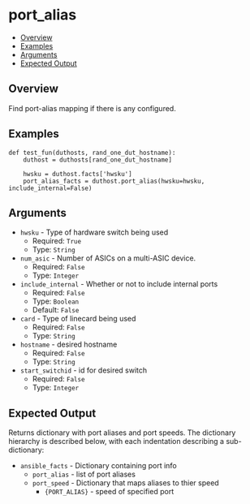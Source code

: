 # port_alias

- [Overview](#overview)
- [Examples](#examples)
- [Arguments](#arguments)
- [Expected Output](#expected-output)

## Overview
Find port-alias mapping if there is any configured.

## Examples
```
def test_fun(duthosts, rand_one_dut_hostname):
    duthost = duthosts[rand_one_dut_hostname]

    hwsku = duthost.facts['hwsku']
    port_alias_facts = duthost.port_alias(hwsku=hwsku, include_internal=False)
```

## Arguments
- `hwsku` - Type of hardware switch being used
    - Required: `True`
    - Type: `String`
- `num_asic` - Number of ASICs on a multi-ASIC device.
    - Required: `False`
    - Type: `Integer`
- `include_internal` - Whether or not to include internal ports
    - Required: `False`
    - Type: `Boolean`
    - Default: `False`
- `card` - Type of linecard being used
    - Required: `False`
    - Type: `String`
- `hostname` - desired hostname
    - Required: `False`
    - Type: `String`
- `start_switchid` - id for desired switch
    - Required: `False`
    - Type: `Integer`

## Expected Output
Returns dictionary with port aliases and port speeds. The dictionary hierarchy is described below, with each indentation describing a sub-dictionary:

- `ansible_facts` - Dictionary containing port info
    - `port_alias` - list of port aliases
    - `port_speed` - Dictionary that maps aliases to thier speed
        - `{PORT_ALIAS}` - speed of specified port